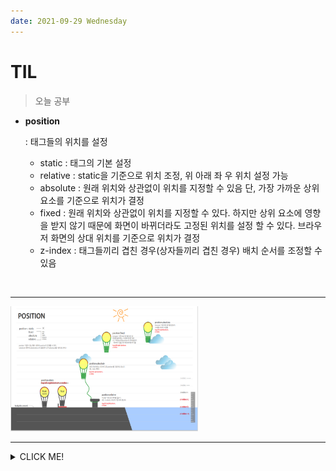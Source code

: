 ```yaml
---
date: 2021-09-29 Wednesday
---
```


# TIL

> 오늘 공부

 - **position** 

   : 태그들의 위치를 설정
   - static : 태그의 기본 설정
   - relative : static을 기준으로 위치 조정, 위 아래 좌 우 위치 설정 가능
   - absolute :  원래 위치와 상관없이 위치를 지정할 수 있음
                 단, 가장 가까운 상위 요소를 기준으로 위치가 결정
   - fixed : 원래 위치와 상관없이 위치를 지정할 수 있다. 하지만 상위 요소에 영향을 받지 않기 때문에 화면이 바뀌더라도 고정된 위치를 설정 할 수 있다. 브라우저 화면의 상대 위치를 기준으로 위치가 결정
   - z-index : 태그들끼리 겹친 경우(상자들끼리 겹친 경우) 배치 순서를 조정할 수 있음
  


<br />


---

<img src="./images/position.png" alt="포지션" width="300px" height="200px" />


<br />


-----
<details>
<summary>CLICK ME!</summary>  

- https://aboooks.tistory.com/82
- https://aboooks.tistory.com/83

</detials>  


 